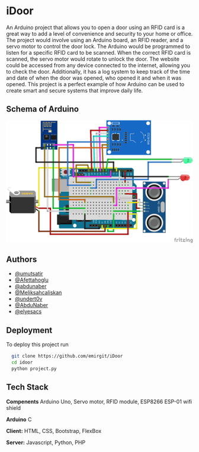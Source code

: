 # iDoor

An Arduino project that allows you to open a door using an RFID card is a great way to add a level of convenience and security to your home or office. The project would involve using an Arduino board, an RFID reader, and a servo motor to control the door lock. The Arduino would be programmed to listen for a specific RFID card to be scanned. When the correct RFID card is scanned, the servo motor would rotate to unlock the door. The website could be accessed from any device connected to the internet, allowing you to check the door. Additionally, it has a log system to keep track of the time and date of when the door was opened, who opened it and when it was opened. This project is a perfect example of how Arduino can be used to create smart and secure systems that improve daily life.

## Schema of Arduino
![SHEMA FOR ARDUINO](arduinoschema.jpeg "arduino shema")

## Authors

- [@umutsatir](https://www.github.com/umutsatir)
- [@Afettahoglu](https://github.com/Afettahoglu)
- [@abdunaber](https://www.github.com/abdunaber)
- [@Meliksahcaliskan](https://www.github.com/Meliksahcaliskan)
- [@undert0v](https://www.github.com/undert0v)
- [@AbduNaber](https://www.github.com/AbduNaber)
- [@elyesacs](https://www.github.com/elyesacs)



## Deployment

To deploy this project run

```bash
  git clone https://github.com/emirgit/iDoor
  cd idoor
  python project.py
```



## Tech Stack
**Compenents** Arduino Uno, Servo motor, RFID module, ESP8266 ESP-01 wifi shield

**Arduino** C

**Client:** HTML, CSS, Bootstrap, FlexBox

**Server:** Javascript, Python, PHP

